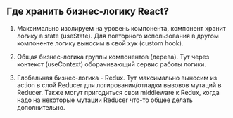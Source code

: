 ##  Где хранить бизнес-логику React?

1. Максимально изолируем на уровень компонента, компонент хранит
логику в state (useState). Для повторного использования в другом
компоненте логику выносим в свой хук (custom hook).

2. Общая бизнес-логика группы компонентов (дерева). Тут через контекст
(useContext) оборачивающий сервис работы логики.

3. Глобальная бизнес-логика - Redux. Тут максимально выносим из action
в слой Reducer для логирования/отладки вызовов мутаций в Reducer.
Также могут пригодиться свои middleware к Redux, когда надо на некоторые
мутации Reducer что-то общее делать дополнительно.
